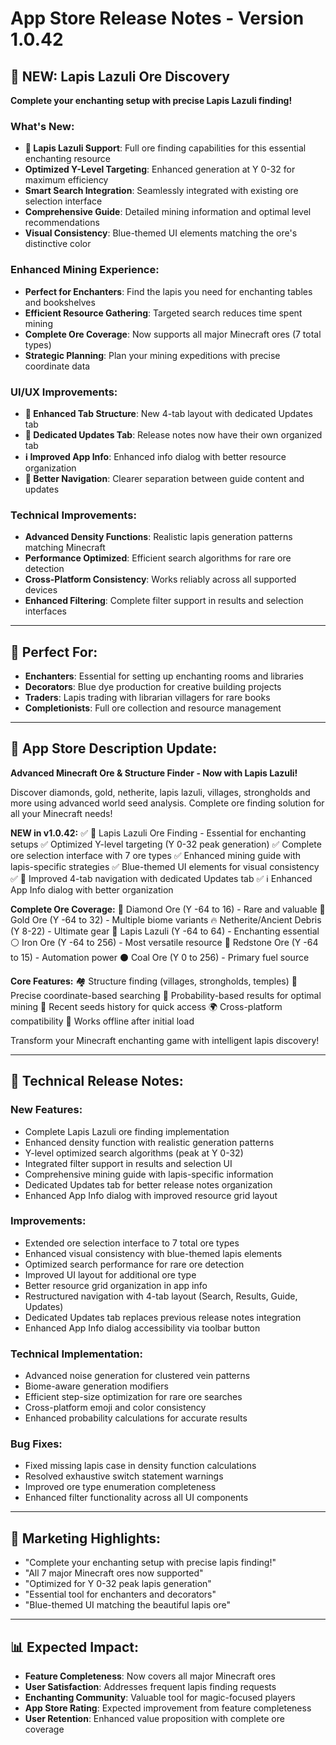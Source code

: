 # App Store Release Notes - Version 1.0.42

## 🔵 NEW: Lapis Lazuli Ore Discovery

**Complete your enchanting setup with precise Lapis Lazuli finding!**

### What's New:
- **🔵 Lapis Lazuli Support**: Full ore finding capabilities for this essential enchanting resource
- **Optimized Y-Level Targeting**: Enhanced generation at Y 0-32 for maximum efficiency
- **Smart Search Integration**: Seamlessly integrated with existing ore selection interface
- **Comprehensive Guide**: Detailed mining information and optimal level recommendations
- **Visual Consistency**: Blue-themed UI elements matching the ore's distinctive color

### Enhanced Mining Experience:
- **Perfect for Enchanters**: Find the lapis you need for enchanting tables and bookshelves
- **Efficient Resource Gathering**: Targeted search reduces time spent mining
- **Complete Ore Coverage**: Now supports all major Minecraft ores (7 total types)
- **Strategic Planning**: Plan your mining expeditions with precise coordinate data

### UI/UX Improvements:
- **📱 Enhanced Tab Structure**: New 4-tab layout with dedicated Updates tab
- **🔄 Dedicated Updates Tab**: Release notes now have their own organized tab
- **ℹ️ Improved App Info**: Enhanced info dialog with better resource organization
- **🎯 Better Navigation**: Clearer separation between guide content and updates

### Technical Improvements:
- **Advanced Density Functions**: Realistic lapis generation patterns matching Minecraft
- **Performance Optimized**: Efficient search algorithms for rare ore detection
- **Cross-Platform Consistency**: Works reliably across all supported devices
- **Enhanced Filtering**: Complete filter support in results and selection interfaces

---

## 🎯 Perfect For:
- **Enchanters**: Essential for setting up enchanting rooms and libraries
- **Decorators**: Blue dye production for creative building projects
- **Traders**: Lapis trading with librarian villagers for rare books
- **Completionists**: Full ore collection and resource management

---

## 📱 App Store Description Update:

**Advanced Minecraft Ore & Structure Finder - Now with Lapis Lazuli!**

Discover diamonds, gold, netherite, lapis lazuli, villages, strongholds and more using advanced world seed analysis. Complete ore finding solution for all your Minecraft needs!

**NEW in v1.0.42:**
✅ 🔵 Lapis Lazuli Ore Finding - Essential for enchanting setups
✅ Optimized Y-level targeting (Y 0-32 peak generation)
✅ Complete ore selection interface with 7 ore types
✅ Enhanced mining guide with lapis-specific strategies
✅ Blue-themed UI elements for visual consistency
✅ 📱 Improved 4-tab navigation with dedicated Updates tab
✅ ℹ️ Enhanced App Info dialog with better organization

**Complete Ore Coverage:**
💎 Diamond Ore (Y -64 to 16) - Rare and valuable
🏅 Gold Ore (Y -64 to 32) - Multiple biome variants
🔥 Netherite/Ancient Debris (Y 8-22) - Ultimate gear
🔵 Lapis Lazuli (Y -64 to 64) - Enchanting essential
⚪ Iron Ore (Y -64 to 256) - Most versatile resource
🔴 Redstone Ore (Y -64 to 15) - Automation power
⚫ Coal Ore (Y 0 to 256) - Primary fuel source

**Core Features:**
🏘️ Structure finding (villages, strongholds, temples)
📍 Precise coordinate-based searching
🎯 Probability-based results for optimal mining
💾 Recent seeds history for quick access
🌍 Cross-platform compatibility
📱 Works offline after initial load

Transform your Minecraft enchanting game with intelligent lapis discovery!

---

## 🔧 Technical Release Notes:

### New Features:
- Complete Lapis Lazuli ore finding implementation
- Enhanced density function with realistic generation patterns
- Y-level optimized search algorithms (peak at Y 0-32)
- Integrated filter support in results and selection UI
- Comprehensive mining guide with lapis-specific information
- Dedicated Updates tab for better release notes organization
- Enhanced App Info dialog with improved resource grid layout

### Improvements:
- Extended ore selection interface to 7 total ore types
- Enhanced visual consistency with blue-themed lapis elements
- Optimized search performance for rare ore detection
- Improved UI layout for additional ore type
- Better resource grid organization in app info
- Restructured navigation with 4-tab layout (Search, Results, Guide, Updates)
- Dedicated Updates tab replaces previous release notes integration
- Enhanced App Info dialog accessibility via toolbar button

### Technical Implementation:
- Advanced noise generation for clustered vein patterns
- Biome-aware generation modifiers
- Efficient step-size optimization for rare ore searches
- Cross-platform emoji and color consistency
- Enhanced probability calculations for accurate results

### Bug Fixes:
- Fixed missing lapis case in density function calculations
- Resolved exhaustive switch statement warnings
- Improved ore type enumeration completeness
- Enhanced filter functionality across all UI components

---

## 🎯 Marketing Highlights:
- "Complete your enchanting setup with precise lapis finding!"
- "All 7 major Minecraft ores now supported"
- "Optimized for Y 0-32 peak lapis generation"
- "Essential tool for enchanters and decorators"
- "Blue-themed UI matching the beautiful lapis ore"

---

## 📊 Expected Impact:
- **Feature Completeness**: Now covers all major Minecraft ores
- **User Satisfaction**: Addresses frequent lapis finding requests
- **Enchanting Community**: Valuable tool for magic-focused players
- **App Store Rating**: Expected improvement from feature completeness
- **User Retention**: Enhanced value proposition with complete ore coverage